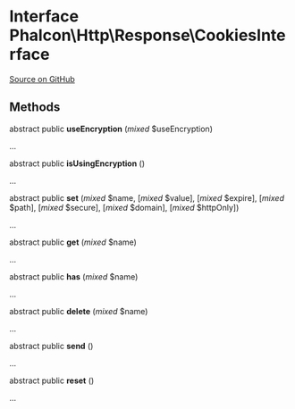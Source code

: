 # Interface **Phalcon\\Http\\Response\\CookiesInterface**

<a href="https://github.com/phalcon/cphalcon/blob/master/phalcon/http/response/cookiesinterface.zep" class="btn btn-default btn-sm">Source on GitHub</a>

## Methods
abstract public  **useEncryption** (*mixed* $useEncryption)

...

abstract public  **isUsingEncryption** ()

...

abstract public  **set** (*mixed* $name, [*mixed* $value], [*mixed* $expire], [*mixed* $path], [*mixed* $secure], [*mixed* $domain], [*mixed* $httpOnly])

...

abstract public  **get** (*mixed* $name)

...

abstract public  **has** (*mixed* $name)

...

abstract public  **delete** (*mixed* $name)

...

abstract public  **send** ()

...

abstract public  **reset** ()

...


